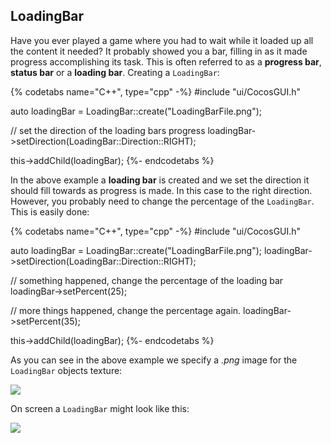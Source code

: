 ## LoadingBar
Have you ever played a game where you had to wait while it loaded up all the
content it needed? It probably showed you a bar, filling in as it made progress
accomplishing its task. This is often referred to as a __progress bar__, __status bar__
or a __loading bar__. Creating a `LoadingBar`:

{% codetabs name="C++", type="cpp" -%}
#include "ui/CocosGUI.h"

auto loadingBar = LoadingBar::create("LoadingBarFile.png");

// set the direction of the loading bars progress
loadingBar->setDirection(LoadingBar::Direction::RIGHT);

this->addChild(loadingBar);
{%- endcodetabs %}

In the above example a __loading bar__ is created and we set the direction it
should fill towards as progress is made. In this case to the right direction.
However, you probably need to change the percentage of the `LoadingBar`. This is
easily done:

{% codetabs name="C++", type="cpp" -%}
#include "ui/CocosGUI.h"

auto loadingBar = LoadingBar::create("LoadingBarFile.png");
loadingBar->setDirection(LoadingBar::Direction::RIGHT);

// something happened, change the percentage of the loading bar
loadingBar->setPercent(25);

// more things happened, change the percentage again.
loadingBar->setPercent(35);

this->addChild(loadingBar);
{%- endcodetabs %}

As you can see in the above example we specify a _.png_ image for the `LoadingBar`
objects texture:

![](ui_components-img/LoadingBarFile.png "")

On screen a `LoadingBar` might look like this:

![](ui_components-img/LoadingBar_example.png "")
